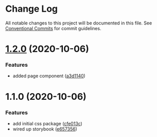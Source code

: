 # Change Log

All notable changes to this project will be documented in this file.
See [Conventional Commits](https://conventionalcommits.org) for commit guidelines.

# [1.2.0](https://github.com/DesignSystemsEngineer/designsystem/compare/v1.1.0...v1.2.0) (2020-10-06)

### Features

- added page component ([a3d1140](https://github.com/DesignSystemsEngineer/designsystem/commit/a3d1140f272569350d27c4ad1d972c8eb29285db))

# 1.1.0 (2020-10-06)

### Features

- add initial css package ([cfe013c](https://github.com/DesignSystemsEngineer/designsystem/commit/cfe013c159556bf7e610da2253b6f8f389ce2dea))
- wired up storybook ([e657356](https://github.com/DesignSystemsEngineer/designsystem/commit/e6573565329aa0cdb6d42f6fdc71d371b829cb6a))
